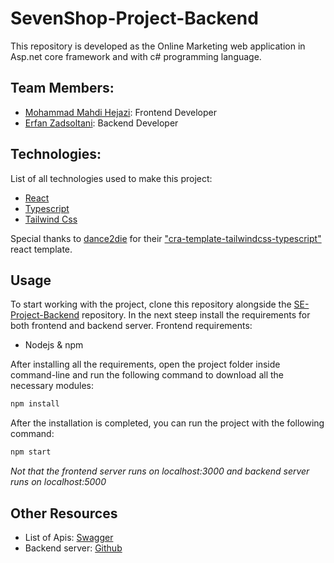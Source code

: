 # SevenShop-Project-Backend

This repository is developed as the Online Marketing web application in Asp.net core framework and with c# programming language.

<!-- In this project an online shop is implemented -->

<!-- TODO Complete -->

## Team Members:

-   [Mohammad Mahdi Hejazi](https://github.com/mmhlego): Frontend Developer
-   [Erfan Zadsoltani](https://github.com/erfanzadsoltani): Backend Developer

## Technologies:

List of all technologies used to make this project:

-   [React](https://reactjs.org/)
-   [Typescript](https://www.typescriptlang.org/)
-   [Tailwind Css](https://tailwindcss.com/)

Special thanks to [dance2die](https://github.com/dance2die) for their ["cra-template-tailwindcss-typescript"](https://github.com/dance2die/cra-template-tailwindcss-typescript) react template.

## Usage

To start working with the project, clone this repository alongside the [SE-Project-Backend](https://github.com/mmhlego/SE-Project-Backend) repository.
In the next steep install the requirements for both frontend and backend server.
Frontend requirements:

<!-- -   Backend:
	-   Runs on localhost:5000
	-   .Net 6.0
	-   Nuget Packages
	-   [Microsoft Sql Management Studio](https://learn.microsoft.com/en-us/sql/ssms/download-sql-server-management-studio-ssms) -->

-   Nodejs & npm

After installing all the requirements, open the project folder inside command-line and run the following command to download all the necessary modules:

```bash
npm install
```

After the installation is completed, you can run the project with the following command:

```bash
npm start
```

_Not that the frontend server runs on localhost:3000 and backend server runs on localhost:5000_

## Other Resources

-   List of Apis: [Swagger](https://app.swaggerhub.com/apis/mmhlego/SoftwareEngineeringProject/)
-   Backend server: [Github](https://github.com/mmhlego/SE-Project-Backend)

<!-- MIT © [Sung M. Kim](https://sung.codes) -->
